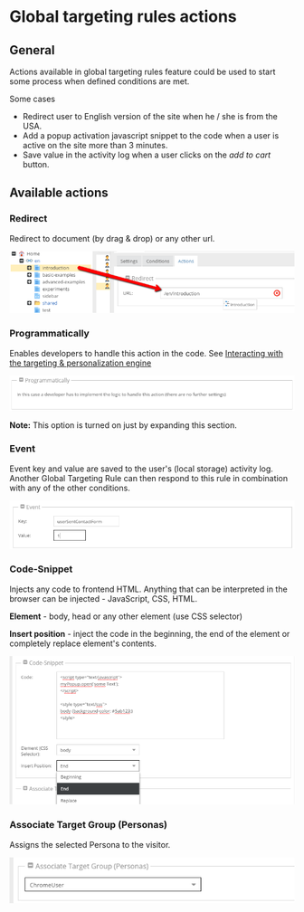 # Global targeting rules actions

## General

Actions available in global targeting rules feature could be used to start some process when defined conditions are met.

Some cases
* Redirect user to English version of the site when he / she is from the USA.
* Add a popup activation javascript snippet to the code when a user is active on the site more than 3 minutes.
* Save value in the activity log when a user clicks on the *add to cart* button.
 
## Available actions

### Redirect

Redirect to document (by drag & drop) or any other url.

![Redirect action](../../img/targeting_actions_redirect.png)

### Programmatically

Enables developers to handle this action in the code.
See [Interacting with the targeting & personalization engine](./README.md#Interacting_with_targeting_and_personalization_engine)

![Programmatically action](../../img/targeting_actions_programmatically.png)

**Note:** This option is turned on just by expanding this section. 

### Event

Event key and value are saved to the user's (local storage) activity log.
Another Global Targeting Rule can then respond to this rule in combination with any of the other conditions.

![Event action](../../img/targeting_actions_event.png)

### Code-Snippet

Injects any code to frontend HTML. Anything that can be interpreted in the browser can be injected - JavaScript, CSS, HTML.

**Element** - body, head or any other element (use CSS selector)

**Insert position** -  inject the code in the beginning, the end of the element or completely replace element's contents.

![Code snippet action](../../img/targeting_actions_codesnippet.png)

### Associate Target Group (Personas)

Assigns the selected Persona to the visitor.

![Personas condition](../../img/targeting_actions_personas.png)

